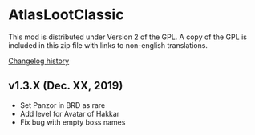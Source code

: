 # AtlasLootClassic

This mod is distributed under Version 2 of the GPL.  A copy of the GPL is included in this zip file with links to non-english translations.

[Changelog history](https://github.com/Hoizame/AtlasLootClassic/blob/master/AtlasLootClassic/Documentation/Release_Notes.md)

## v1.3.X (Dec. XX, 2019)

- Set Panzor in BRD as rare
- Add level for Avatar of Hakkar
- Fix bug with empty boss names
